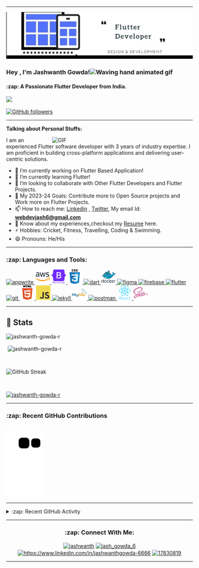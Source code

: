 <hr>

![Jashwanth Gowda Banner Image](./banner.jpeg)


### Hey , I'm Jashwanth Gowda!<img src="https://raw.githubusercontent.com/nixin72/nixin72/master/wave.gif" alt="Waving hand animated gif" height="45" width="45" />


<h4>:zap: A Passionate Flutter Developer from India.</h4>


![](https://komarev.com/ghpvc/?username=jashwanthgowda-6666&label=PROFILE+VIEWS&style=flat-square&color=brightgreen)


[![GitHub followers](https://img.shields.io/github/followers/Jashwanth-Gowda-R.svg?style=social&label=Follow)](https://github.com/Jashwanth-Gowda-R?tab=followers)


<hr>


**Talking about Personal Stuffs:**


<img width="380" align="right" alt="GIF" src="https://analyticsindiamag.com/wp-content/uploads/2018/12/developer-dribbble.gif"  />


I am an experienced Flutter software developer with 3 years of industry expertise. I am proficient in building cross-platform applications and delivering user-centric solutions.


- 🔭 I’m currently working on Flutter Based Application!
- 🌱 I’m currently learning Flutter!
- 👯 I’m looking to collaborate with Other Flutter Developers and Flutter Projects.
- 🥅 My 2023-24 Goals: Contribute more to Open Source projects and Work more on Flutter Projects.
- 📫 How to reach me: [Linkedin](https://www.linkedin.com/in/jashwanthgowda-6666) , [Twitter](https://twitter.com/Jash_gowda_6), My email Id: **webdevjash6@gmail.com**
- 📄 Know about my experiences,checkout my [Resume](https://drive.google.com/file/d/1TLp3FMw-O7pjiuBKFw8YqA8aGLrIV692/view?usp=sharing) here.
- ⚡ Hobbies: Cricket, Fitness, Travelling, Coding & Swimming.
- 😄 Pronouns: He/His
<!-- - 💬 Ask me about Opencart or any static website related stuff. -->




 <hr>


<h3 align="left">:zap: Languages and Tools:</h3>
<p align="left"> <a href="https://appwrite.io" target="_blank" rel="noreferrer"> <img src="https://www.vectorlogo.zone/logos/appwriteio/appwriteio-icon.svg" alt="appwrite" width="40" height="40"/> </a> <a href="https://aws.amazon.com" target="_blank" rel="noreferrer"> <img src="https://raw.githubusercontent.com/devicons/devicon/master/icons/amazonwebservices/amazonwebservices-original-wordmark.svg" alt="aws" width="40" height="40"/> </a> <a href="https://getbootstrap.com" target="_blank" rel="noreferrer"> <img src="https://raw.githubusercontent.com/devicons/devicon/master/icons/bootstrap/bootstrap-plain-wordmark.svg" alt="bootstrap" width="40" height="40"/> </a> <a href="https://www.w3schools.com/css/" target="_blank" rel="noreferrer"> <img src="https://raw.githubusercontent.com/devicons/devicon/master/icons/css3/css3-original-wordmark.svg" alt="css3" width="40" height="40"/> </a> <a href="https://dart.dev" target="_blank" rel="noreferrer"> <img src="https://www.vectorlogo.zone/logos/dartlang/dartlang-icon.svg" alt="dart" width="40" height="40"/> </a> <a href="https://www.docker.com/" target="_blank" rel="noreferrer"> <img src="https://raw.githubusercontent.com/devicons/devicon/master/icons/docker/docker-original-wordmark.svg" alt="docker" width="40" height="40"/> </a> <a href="https://www.figma.com/" target="_blank" rel="noreferrer"> <img src="https://www.vectorlogo.zone/logos/figma/figma-icon.svg" alt="figma" width="40" height="40"/> </a> <a href="https://firebase.google.com/" target="_blank" rel="noreferrer"> <img src="https://www.vectorlogo.zone/logos/firebase/firebase-icon.svg" alt="firebase" width="40" height="40"/> </a> <a href="https://flutter.dev" target="_blank" rel="noreferrer"> <img src="https://www.vectorlogo.zone/logos/flutterio/flutterio-icon.svg" alt="flutter" width="40" height="40"/> </a> <a href="https://git-scm.com/" target="_blank" rel="noreferrer"> <img src="https://www.vectorlogo.zone/logos/git-scm/git-scm-icon.svg" alt="git" width="40" height="40"/> </a> <a href="https://www.w3.org/html/" target="_blank" rel="noreferrer"> <img src="https://raw.githubusercontent.com/devicons/devicon/master/icons/html5/html5-original-wordmark.svg" alt="html5" width="40" height="40"/> </a> <a href="https://developer.mozilla.org/en-US/docs/Web/JavaScript" target="_blank" rel="noreferrer"> <img src="https://raw.githubusercontent.com/devicons/devicon/master/icons/javascript/javascript-original.svg" alt="javascript" width="40" height="40"/> </a> <a href="https://jekyllrb.com/" target="_blank" rel="noreferrer"> <img src="https://www.vectorlogo.zone/logos/jekyllrb/jekyllrb-icon.svg" alt="jekyll" width="40" height="40"/> </a> <a href="https://www.mysql.com/" target="_blank" rel="noreferrer"> <img src="https://raw.githubusercontent.com/devicons/devicon/master/icons/mysql/mysql-original-wordmark.svg" alt="mysql" width="40" height="40"/> </a> <a href="https://postman.com" target="_blank" rel="noreferrer"> <img src="https://www.vectorlogo.zone/logos/getpostman/getpostman-icon.svg" alt="postman" width="40" height="40"/> </a> <a href="https://reactjs.org/" target="_blank" rel="noreferrer"> <img src="https://raw.githubusercontent.com/devicons/devicon/master/icons/react/react-original-wordmark.svg" alt="react" width="40" height="40"/> </a> <a href="https://sass-lang.com" target="_blank" rel="noreferrer"> <img src="https://raw.githubusercontent.com/devicons/devicon/master/icons/sass/sass-original.svg" alt="sass" width="40" height="40"/> </a> </p>




<hr>


<h2>👀 Stats</h2>


<p><img align="left" src="https://github-readme-stats-jash.vercel.app/api/top-langs?username=jashwanth-gowda-r&langs_count=10&show_icons=true&locale=en&layout=compact&count_private=true" alt="jashwanth-gowda-r" /></p>
<br>
<p>&nbsp;<img align="center" src="https://github-readme-stats-jash.vercel.app/api?username=jashwanth-gowda-r&show_icons=true&locale=en&count_private=true" alt="jashwanth-gowda-r" /></p>


<br>


![GitHub Streak](http://github-readme-streak-stats.herokuapp.com?user=Jashwanth-Gowda-R&theme=vue-dark)




<br>


<p align="left"> <a href="https://github.com/ryo-ma/github-profile-trophy"><img src="https://github-profile-trophy.vercel.app/?username=jashwanth-gowda-r" alt="jashwanth-gowda-r" /></a> </p>
<hr>


<h3>:zap: Recent GitHub Contributions</h3>
<p align="left">
 <img src="https://github.com/Jashwanth-Gowda-R/Jashwanth-Gowda-R/raw/output/github-contribution-grid-snake.svg" alt="snake"></center>
</p>


<!--![Jashwanth Gowda's github activity graph](https://activity-graph.herokuapp.com/graph?username=Jashwanth-Gowda-R&theme=dracula)-->


---
<details>
 <summary>:zap: Recent GitHub Activity</summary>
 <!--RECENT_ACTIVITY:start-->
1. 📔 Created new repository [Jashwanth-Gowda-R/flutter-Stacked-Architecture-Todo-App-](https://github.com/Jashwanth-Gowda-R/flutter-Stacked-Architecture-Todo-App-)
2. 📔 Created new repository [Jashwanth-Gowda-R/TechNewzApp-flutter](https://github.com/Jashwanth-Gowda-R/TechNewzApp-flutter)
3. 📔 Created new repository [Jashwanth-Gowda-R/my_flutter_widgets](https://github.com/Jashwanth-Gowda-R/my_flutter_widgets)
4. ⭐ Starred [milanm/DevOps-Roadmap](https://github.com/milanm/DevOps-Roadmap)
5. 📔 Created new repository [Jashwanth-Gowda-R/eLearning](https://github.com/Jashwanth-Gowda-R/eLearning)
<!--RECENT_ACTIVITY:end-->


<!--RECENT_ACTIVITY:last_update-->
Last Updated: Monday, March 11th, 2024, 4:16:34 AM
<!--RECENT_ACTIVITY:last_update_end-->

 </details>


<hr>
<h3 align="center">:zap: Connect With Me:</h3>
<p align="center">
<a href="https://dev.to/jashwanth" target="blank"><img align="center" src="https://raw.githubusercontent.com/rahuldkjain/github-profile-readme-generator/master/src/images/icons/Social/devto.svg" alt="jashwanth" height="30" width="40" /></a>
<a href="https://twitter.com/jash_gowda_6" target="blank"><img align="center" src="https://raw.githubusercontent.com/rahuldkjain/github-profile-readme-generator/master/src/images/icons/Social/twitter.svg" alt="jash_gowda_6" height="30" width="40" /></a>
<a href="https://linkedin.com/in/jashwanthgowda-6666" target="blank"><img align="center" src="https://raw.githubusercontent.com/rahuldkjain/github-profile-readme-generator/master/src/images/icons/Social/linked-in-alt.svg" alt="https://www.linkedin.com/in/jashwanthgowda-6666" height="30" width="40" /></a>
<a href="https://stackoverflow.com/users/17830819" target="blank"><img align="center" src="https://raw.githubusercontent.com/rahuldkjain/github-profile-readme-generator/master/src/images/icons/Social/stack-overflow.svg" alt="17830819" height="30" width="40" /></a>
</p>
<hr>

